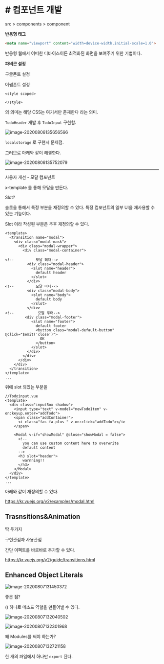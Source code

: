# # 컴포넌트 개발

src > components > component



**반응형 태그**



```html
<meta name="viewport" content="width=device-width,initial-scale=1.0">
```

반응형 웹에서 어떠한 디바이스이든 최적화된 화면을 보여주기 위한 기법이다.



**파비콘 설정**

구글폰트 설정

어썸폰트 설정



```vue
<style scoped>

</style>
```

의 의미는 해당 CSS는 여기서만 존재한다 라는 의미.



`TodoHeader` 개발 후 `TodoInput` 구현함.



![image-20200806135656566](https://tva1.sinaimg.cn/large/007S8ZIlgy1ghh04ayegyj30gj0bq76n.jpg)



`localstorage` 로 구현시 문제점.

그러므로 아래와 같이 해결한다.

![image-20200806135752079](https://tva1.sinaimg.cn/large/007S8ZIlgy1ghh057tm9cj30en0dtjt6.jpg)



---

사용자 개선 - 모달 컴포넌트

x-template 를 통해 모달을 만든다.

Slot? 

슬롯을 통해서 특정 부분을 재정의할 수 있다. 특정 컴포넌트의 일부 UI을 재사용할 수 있는 기능이다.



Slot 이라 작성된 부분은 추후 재정의할 수 있다.

```vue
<template>
  <transition name="modal">
    <div class="modal-mask">
      <div class="modal-wrapper">
        <div class="modal-container">

<!--          모달 헤더-->
          <div class="modal-header">
            <slot name="header">
              default header
            </slot>
          </div>
<!--          모달 바디-->
          <div class="modal-body">
            <slot name="body">
              default body
            </slot>
          </div>
<!--           모달 푸터-->
         <div class="modal-footer">
            <slot name="footer">
              default footer
              <button class="modal-default-button" @click="$emit('close')">
                OK
              </button>
            </slot>
          </div>
        </div>
      </div>
    </div>
  </transition>
</template>
...
```

위에 slot 되있는 부분을

```vue
//Todoinput.vue
<template>
  <div class="inputBox shadow">
    <input type="text" v-model="newTodoItem" v-on:keyup.enter="addTodo">
    <span class="addContainer">
      <i class="fas fa-plus " v-on:click="addTodo"></i>
    </span>

    <Modal v-if="showModal" @close="showModal = false">
      <!--
        you can use custom content here to overwrite
        default content
      -->
      <h3 slot="header">
        warnning!!
      </h3>
    </Modal>
  </div>
</template>
...
```

아래와 같이 재정의할 수 있다.

https://kr.vuejs.org/v2/examples/modal.html



## Trasnsitions&Animation

딱 두가지

구현관점과 사용관점

간단 이펙트를 바로바로 추가할 수 있다.

https://kr.vuejs.org/v2/guide/transitions.html




## Enhanced Object Literals

![image-20200807131450372](https://tva1.sinaimg.cn/large/007S8ZIlgy1ghi4it2stsj30mi0cptc0.jpg)

좋은 점?

() 하나로 메소드 역할을 만들어낼 수 있다.



![image-20200807132040502](https://tva1.sinaimg.cn/large/007S8ZIlgy1ghi4oti8euj30qk07vwfl.jpg)

![image-20200807132301968](https://tva1.sinaimg.cn/large/007S8ZIlgy1ghi4ra4gw0j30qk0bv0vq.jpg)

왜 Modules를 써야 하는가?

![image-20200807132721158](https://tva1.sinaimg.cn/large/007S8ZIlgy1ghi4vs4vylj30qf0cyn02.jpg)

한 개의 파일에서 하나만 `export` 된다. 